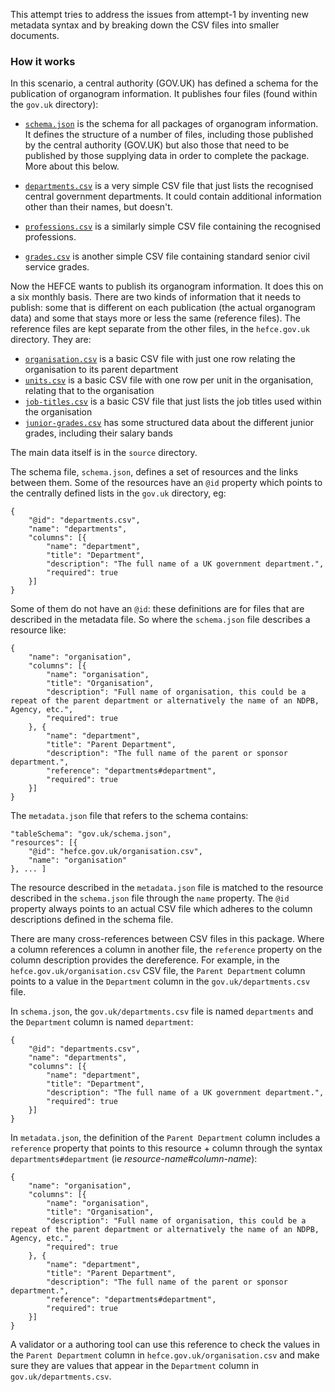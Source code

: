 This attempt tries to address the issues from attempt-1 by inventing new metadata syntax and by breaking down the CSV files into smaller documents.

### How it works

In this scenario, a central authority (GOV.UK) has defined a schema for the publication of organogram information. It publishes four files (found within the `gov.uk` directory):

  * [`schema.json`](gov.uk/schema.json) is the schema for all packages of organogram information. It defines the structure of a number of files, including those published by the central authority (GOV.UK) but also those that need to be published by those supplying data in order to complete the package. More about this below.

  * [`departments.csv`](gov.uk/departments.csv) is a very simple CSV file that just lists the recognised central government departments. It could contain additional information other than their names, but doesn't.

  * [`professions.csv`](gov.uk/professions.csv) is a similarly simple CSV file containing the recognised professions.

  * [`grades.csv`](gov.uk/grades.csv) is another simple CSV file containing standard senior civil service grades.

Now the HEFCE wants to publish its organogram information. It does this on a six monthly basis. There are two kinds of information that it needs to publish: some that is different on each publication (the actual organogram data) and some that stays more or less the same (reference files). The reference files are kept separate from the other files, in the `hefce.gov.uk` directory. They are:

  * [`organisation.csv`](hefce.gov.uk/organisation.csv) is a basic CSV file with just one row relating the organisation to its parent department
  * [`units.csv`](hefce.gov.uk/units.csv) is a basic CSV file with one row per unit in the organisation, relating that to the organisation
  * [`job-titles.csv`](hefce.gov.uk/job-titles.csv) is a basic CSV file that just lists the job titles used within the organisation
  * [`junior-grades.csv`](hefce.gov.uk/junior-grades.csv) has some structured data about the different junior grades, including their salary bands

The main data itself is in the `source` directory.

The schema file, `schema.json`, defines a set of resources and the links between them. Some of the resources have an `@id` property which points to the centrally defined lists in the `gov.uk` directory, eg:

    {
		"@id": "departments.csv",
		"name": "departments",
		"columns": [{
			"name": "department",
			"title": "Department",
			"description": "The full name of a UK government department.",
			"required": true
		}]
	}

Some of them do not have an `@id`: these definitions are for files that are described in the metadata file. So where the `schema.json` file describes a resource like:

    {
		"name": "organisation",
		"columns": [{
			"name": "organisation",
			"title": "Organisation",
			"description": "Full name of organisation, this could be a repeat of the parent department or alternatively the name of an NDPB, Agency, etc.",
			"required": true
		}, {
			"name": "department",
			"title": "Parent Department",
			"description": "The full name of the parent or sponsor department.",
			"reference": "departments#department",
			"required": true
		}]
	}

The `metadata.json` file that refers to the schema contains:

	"tableSchema": "gov.uk/schema.json",
	"resources": [{
		"@id": "hefce.gov.uk/organisation.csv",
		"name": "organisation"
	}, ... ]

The resource described in the `metadata.json` file is matched to the resource described in the `schema.json` file through the `name` property. The `@id` property always points to an actual CSV file which adheres to the column descriptions defined in the schema file.

There are many cross-references between CSV files in this package. Where a column references a column in another file, the `reference` property on the column description provides the dereference. For example, in the `hefce.gov.uk/organisation.csv` CSV file, the `Parent Department` column points to a value in the `Department` column in the `gov.uk/departments.csv` file.

In `schema.json`, the `gov.uk/departments.csv` file is named `departments` and the `Department` column is named `department`:


    {
		"@id": "departments.csv",
		"name": "departments",
		"columns": [{
			"name": "department",
			"title": "Department",
			"description": "The full name of a UK government department.",
			"required": true
		}]
	}

In `metadata.json`, the definition of the `Parent Department` column includes a `reference` property that points to this resource + column through the syntax `departments#department` (ie *resource-name*#*column-name*):

    {
		"name": "organisation",
		"columns": [{
			"name": "organisation",
			"title": "Organisation",
			"description": "Full name of organisation, this could be a repeat of the parent department or alternatively the name of an NDPB, Agency, etc.",
			"required": true
		}, {
			"name": "department",
			"title": "Parent Department",
			"description": "The full name of the parent or sponsor department.",
			"reference": "departments#department",
			"required": true
		}]
	}

A validator or a authoring tool can use this reference to check the values in the `Parent Department` column in `hefce.gov.uk/organisation.csv` and make sure they are values that appear in the `Department` column in `gov.uk/departments.csv`.